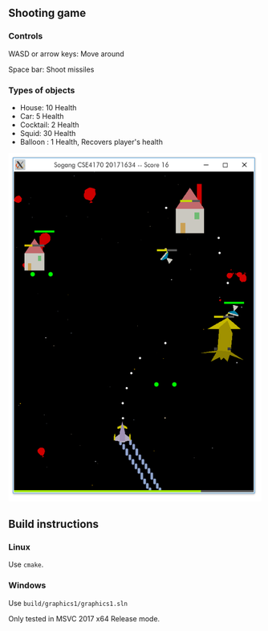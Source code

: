 ## Shooting game

### Controls

WASD or arrow keys: Move around

Space bar: Shoot missiles

### Types of objects

* House: 10 Health
* Car: 5 Health
* Cocktail: 2 Health
* Squid: 30 Health
* Balloon : 1 Health, Recovers player's health

![screenshot](screenshot.png)

## Build instructions

### Linux

Use `cmake`.

### Windows

Use `build/graphics1/graphics1.sln`

Only tested in MSVC 2017 x64 Release mode.
